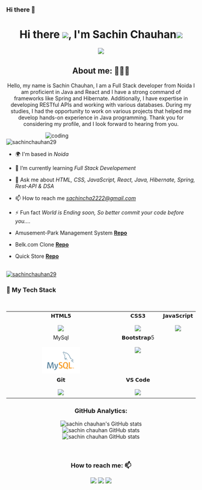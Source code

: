 ### Hi there 👋

<!--
*0505Abhishek/0505Abhishek* is a ✨ special ✨ repository because its README.md (this file) appears on your GitHub profile.

Here are some ideas to get you started:

- 🔭 I’m currently working on ...
- 🌱 I’m currently learning ...
- 👯 I’m looking to collaborate on ...
- 🤔 I’m looking for help with ...
- 💬 Ask me about ...
- 📫 How to reach me: ...
- 😄 Pronouns: ...
- ⚡ Fun fact: ...
-->

<h1 align="center">Hi there <img src="https://c.tenor.com/z2xJqhCpneIAAAAM/wave-hand.gif" width="40px">, I'm Sachin Chauhan<img src="https://img.icons8.com/external-others-cattaleeya-thongsriphong/344/external-Boy-user-with-laptop-color-line-others-cattaleeya-thongsriphong.png"  width="60px" /></h1>

<p align="center">
<a align="center" href="https://github.com/sachinchauhan29/sachinchauhan29"><img src="https://readme-typing-svg.herokuapp.com?color=0A88B3&lines=Welcome+to+My+GitHub+Profile!;I'm+a+FullStack+Developer. " /></a>
</p>

<h2 align="center">About me: 👨🏽‍💻</h2>
<p align="center">Hello, my name is Sachin Chauhan, I am a Full Stack developer from Noida I am proficient in Java and React and I have a strong command of frameworks like Spring and Hibernate. Additionally, I have expertise in developing RESTful APIs and working with various databases.  During my studies, I had the opportunity to work on various projects that helped me develop hands-on experience in Java programming.  Thank you for considering my profile, and I look forward to hearing from you.</p>


<img align="right" alt="coding" width="400" src="https://user-images.githubusercontent.com/56001279/169039511-a3887a25-f6aa-449c-a269-82372aaa8618.gif"/>

<p align="left"> <img src="https://komarev.com/ghpvc/?username=sachinchauhan29&label=Profile%20views&color=0e75b6&style=flat" alt="sachinchauhan29" /> </p>

- 🌍 I'm based in *Noida*

- 🌱 I’m currently learning *Full Stack Developement*

- 💬 Ask me about *HTML, CSS, JavaScript, React, Java, Hibernate, Spring, Rest-API & DSA*

- 📫 How to reach me *sachincha2222@gmail.com*

    
- ⚡ Fun fact *World is Ending soon, So better commit your code before you....*

-  Amusement-Park Management System **[Repo](https://github.com/khushboo787/actual-shoes-7533)**

-  Belk.com Clone **[Repo](https://github.com/dhyan0112/animated-governor-4742)**
-  Quick Store **[Repo](https://6548cfa162392e15659aba40--lovely-vacherin-163d50.netlify.app/)**

<br/>

<!-- <p><a href="https://github.com/ryo-ma/github-profile-trophy"><img src="https://github-profile-trophy.vercel.app/?username=abajaj655" alt="abajaj655"/></a> </p> -->
<div><a href="https://github.com/ryo-ma/github-profile-trophy"><img src="https://github-profile-trophy.vercel.app/?username=sachinchauhan29&row=2&column=7&margin-w=15&margin-h=15" alt="sachinchauhan29"/></a> </div>

<div align="center">
  <h3 align="left" border="0"> 🚀 My Tech Stack </h3>
<br>
<table align="center">
<tbody>
<tr valign="top">
<td width="75%" align="center">
<span>𝗛𝗧𝗠𝗟𝟱</span><br><br>
<img height="64px" src="https://cdn.svgporn.com/logos/html-5.svg">
</td>
<td width="75%" align="center">
<span>𝗖𝗦𝗦𝟯</span><br><br>
<img height="64px" src="https://cdn.svgporn.com/logos/css-3.svg">
</td>
<td width="25%" align="center">
<span>𝗝𝗮𝘃𝗮𝗦𝗰𝗿𝗶𝗽𝘁</span><br><br>
<img height="64px" src="https://cdn.svgporn.com/logos/javascript.svg">
</td>

</tr>
<tr valign="top" >
<td width="25%" align="center">
<span>MySql</span><br><br>
<img height="70px" src="./images/sql.png">
</td>
 <td width="75%" align="center">
<span>𝗕𝗼𝗼𝘁𝘀𝘁𝗿𝗮𝗽5</span><br><br>
<img height="64px" src="https://cdn.svgporn.com/logos/bootstrap.svg">
</td>
</tr>
<tr valign="top">

<td width="50%" align="center">
<span>𝗚𝗶𝘁</span><br><br>
<img height="64px" src="https://cdn.svgporn.com/logos/git-icon.svg">
</td>
<td width="50%" align="center">
<span>𝗩𝗦 𝗖𝗼𝗱𝗲</span><br><br>
<img height="64px" src="https://cdn.svgporn.com/logos/visual-studio-code.svg">
</td>
</tr>
</tbody>
</table>
<h3 align="center">GitHub Analytics: </h3>
<div align="center">
  <img src="https://github-readme-stats.vercel.app/api?username=sachinchauhan29&count_private=true&theme=algolia" alt="sachin chauhan's GitHub stats" />
</div>
<div style="text-align: center;">
  <img src="https://github-readme-stats.vercel.app/api/top-langs/?username=sachinchauhan29&langs_count=8&theme=algolia" alt="sachin chauhan GitHub stats" />
</div>

<div align="center">
  <img src="https://github-readme-streak-stats.herokuapp.com/?user=sachinchauhan29" alt="sachin chauhan GitHub stats" />

</div>


<br/>  
<br/>


<h3 align="center">How to reach me: 📫</h3>
<div align="center" display="flex">
  <a  href="https://www.linkedin.com/in/sachin-chauhan-927415222/" target="_blank"> <img src="https://img.shields.io/badge/LinkedIn-0077B5?style=for-the-badge&logo=linkedin&logoColor=white" /></a>
  <a  href="mailto: sachincha2222@gmail.com" target="_blank"><img src="https://img.shields.io/badge/Gmail-D14836?style=for-the-badge&logo=gmail&logoColor=white" /></a>
  <a  href="https://github.com/sachinchauhan29" target="_blank"><img src="https://img.shields.io/badge/GitHub-100000?style=for-the-badge&logo=github&logoColor=white" /></a>
</div>
